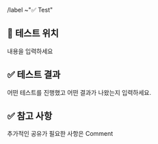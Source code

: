 /label ~"✅ Test"

## 👀 테스트 위치
내용을 입력하세요

## ✅ 테스트 결과
어떤 테스트를 진행했고 어떤 결과가 나왔는지 입력하세요.

## ✅ 참고 사항
추가적인 공유가 필요한 사항은 Comment